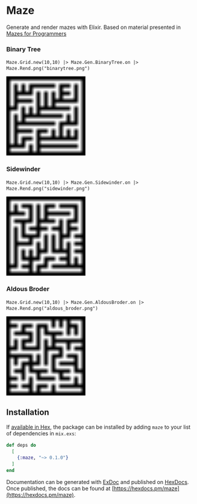 # Maze

Generate and render mazes with Elixir.
Based on material presented in [Mazes for Programmers](https://pragprog.com/book/jbmaze/mazes-for-programmers)
### Binary Tree

```
Maze.Grid.new(10,10) |> Maze.Gen.BinaryTree.on |> Maze.Rend.png("binarytree.png")
```

<img src="binarytree.png" width="210">

### Sidewinder

```
Maze.Grid.new(10,10) |> Maze.Gen.Sidewinder.on |> Maze.Rend.png("sidewinder.png")
```

<img src="sidewinder.png" width="210">

### Aldous Broder

```
Maze.Grid.new(10,10) |> Maze.Gen.AldousBroder.on |> Maze.Rend.png("aldous_broder.png")
```

<img src="aldous_broder.png" width="210">

## Installation

If [available in Hex](https://hex.pm/docs/publish), the package can be installed
by adding `maze` to your list of dependencies in `mix.exs`:

```elixir
def deps do
  [
    {:maze, "~> 0.1.0"}
  ]
end
```

Documentation can be generated with [ExDoc](https://github.com/elixir-lang/ex_doc)
and published on [HexDocs](https://hexdocs.pm). Once published, the docs can
be found at [https://hexdocs.pm/maze](https://hexdocs.pm/maze).
